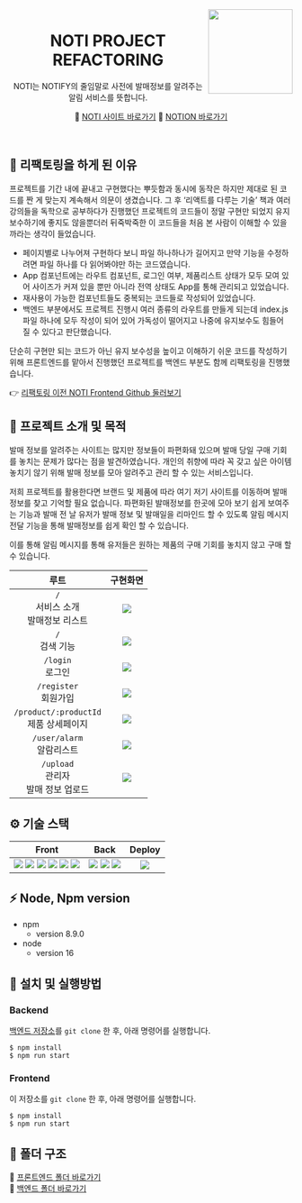 <img src="https://user-images.githubusercontent.com/40348689/116185242-2edd0a80-a75c-11eb-80ac-f7e63af3798b.png" width="150" height="150" align="right" />

<div align="center">

# NOTI PROJECT REFACTORING

NOTI는 NOTIFY의 줄임말로 사전에 발매정보를 알려주는 알림 서비스를 뜻합니다.


🎥 [NOTI 사이트 바로가기](https://web-noti-frontend-4uvg2mledomxu7.sel3.cloudtype.app/) 
📝 [NOTION 바로가기](https://almond-polish-8af.notion.site/NOTI-PROJECT-5e20b7eb7ab5440085aea01319722ea8) 


</div>

<br />

## 🔨 리팩토링을 하게 된 이유
프로젝트를 기간 내에 끝내고 구현했다는 뿌듯함과 동시에 동작은 하지만 제대로 된 코드를 짠 게 맞는지 계속해서 의문이 생겼습니다. 그 후 ‘리액트를 다루는 기술’ 책과 여러 강의들을 독학으로 공부하다가 진행했던 프로젝트의 코드들이 정말 구현만 되었지 유지 보수하기에 좋지도 않을뿐더러 뒤죽박죽한 이 코드들을 처음 본 사람이 이해할 수 있을까라는 생각이 들었습니다. 
+ 페이지별로 나누어져 구현하다 보니 파일 하나하나가 길어지고 만약 기능을 수정하려면 파일 하나를 다 읽어봐야만 하는 코드였습니다.
+ App 컴포넌트에는 라우트 컴포넌트, 로그인 여부, 제품리스트 상태가 모두 모여 있어 사이즈가 커져 있을 뿐만 아니라 전역 상태도 App를 통해 관리되고 있었습니다.
+ 재사용이 가능한 컴포넌트들도 중복되는 코드들로 작성되어 있었습니다.
+ 백엔드 부분에서도 프로젝트 진행시 여러 종류의 라우트를 만들게 되는데 index.js 파일 하나에 모두 작성이 되어 있어 가독성이 떨어지고 나중에 유지보수도 힘들어 질 수 있다고 판단했습니다.

단순히 구현만 되는 코드가 아닌 유지 보수성을 높이고 이해하기 쉬운 코드를 작성하기 위해 프론트엔드를 맡아서 진행했던 프로젝트를 백엔드 부분도 함께 리팩토링을 진행했습니다.

👉 [리팩토링 이전 NOTI Frontend Github 둘러보기](https://github.com/codestates/noti-client)

## 🎯 프로젝트 소개 및 목적

발매 정보를 알려주는 사이트는 많지만 정보들이 파편화돼 있으며 발매 당일 구매 기회를 놓치는 문제가 많다는 점을 발견하였습니다. 개인의 취향에 따라 꼭 갖고 싶은 아이템 놓치기 않기 위해 발매 정보를 모아 알려주고 관리 할 수 있는 서비스입니다.

저희 프로젝트를 활용한다면 브랜드 및 제품에 따라 여기 저기 사이트를 이동하며 발매 정보를 찾고 기억할 필요 없습니다. 파편화된 발매정보를 한곳에 모아 보기 쉽게 보여주는 기능과 발매 전 날 유저가 발매 정보 및 발매일을 리마인드 할 수 있도록 알림 메시지 전달 기능을 통해 발매정보를 쉽게 확인 할 수 있습니다.

이를 통해 알림 메시지를 통해 유저들은 원하는 제품의 구매 기회를 놓치지 않고 구매 할 수 있습니다.
 

|루트|구현화면|
|:--:|:--:|
| `/` <br> 서비스 소개 <br/>발매정보 리스트|<img src="https://user-images.githubusercontent.com/70868454/220041735-c3a11aee-ff39-4c18-9bdb-650128f60984.gif"  />|
|`/` <br> 검색 기능 </br>|<img src="https://user-images.githubusercontent.com/70868454/220351087-f5189341-df7d-4d83-8554-7dcda52514f1.gif"  />|
| `/login` <br> 로그인 </br> |<img src="https://user-images.githubusercontent.com/70868454/220340136-cd4e3375-536b-48a8-a526-6a2365288a48.gif" />|
|`/register` <br> 회원가입 </br> | <img src="https://user-images.githubusercontent.com/70868454/220340326-0480e242-1ed0-4c10-8881-4d2d3dbd4055.gif"  />|
|`/product/:productId` <br> 제품 상세페이지 </br> | <img src="https://user-images.githubusercontent.com/70868454/220351108-5089fe9c-54a5-4de3-9f5d-a23ca5c4b91a.gif"  />|
|`/user/alarm` <br> 알람리스트 </br>|<img src="https://user-images.githubusercontent.com/70868454/220351142-3714c699-0e4f-4291-a62d-cf040251f9a9.gif"  />|
|`/upload` <br> 관리자 </br> 발매 정보 업로드| <img src="https://user-images.githubusercontent.com/70868454/220351036-d950774d-2d2f-4ebd-a498-db90ae580233.gif"  />|



## ⚙️ 기술 스택

|Front|Back|Deploy
|:--:|:--:|:--:|
|<img src="https://img.shields.io/badge/React-61DAFB?style=flat&logo=React&logoColor=white"/> <img src="https://img.shields.io/badge/Redux-764ABC?style=flat&logo=Redux&logoColor=white"/> <img src="https://img.shields.io/badge/Redux Saga-999999?style=flat&logo=Redux-Saga&logoColor=white"/> <img src="https://img.shields.io/badge/styled components-DB7093?style=flat&logo=styled-components&logoColor=white"/> <img src="https://img.shields.io/badge/Chakra UI-319795?style=flat&logo=Chakra UI&logoColor=white"/> <img src="https://img.shields.io/badge/Framer Motion-0055FF?style=flat&logo=Framer&logoColor=white"/>|<img src="https://img.shields.io/badge/Node.js-339933?style=flat&logo=Node.js&logoColor=white"/> <img src="https://img.shields.io/badge/Koa-33333D?style=flat&logo=Koa&logoColor=white"/> <img src="https://img.shields.io/badge/MongoDB-47A248?style=flat&logo=MongoDB&logoColor=white"/>|<img src="https://img.shields.io/badge/cloudtype-black?style=flat"/>



## ⚡ Node, Npm version

+ npm
  + version 8.9.0
+ node
  + version 16
 
## 🏇 설치 및 실행방법 

### Backend
[백엔드 저장소](https://github.com/sungheeyun-bit/noti-backend)를 `git clone` 한 후, 아래 명령어를 실행합니다.

```
$ npm install
$ npm run start
```

### Frontend
이 저장소를 `git clone` 한 후, 아래 명령어를 실행합니다.

```
$ npm install
$ npm run start
```


## 📁 폴더 구조
📂 [프론트엔드 폴더 바로가기](https://almond-polish-8af.notion.site/25912762534b43a190314c1867aad533) <br />
📂 [백엔드 폴더 바로가기](https://almond-polish-8af.notion.site/feat-b53ac06cfe53476d90c8794644340837) 

